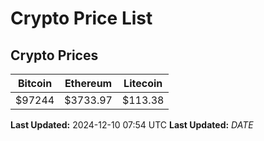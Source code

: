 # Crypto Price List

## Crypto Prices
| Bitcoin | Ethereum | Litecoin |
| ------- | -------- | -------- |
| $97244 | $3733.97 | $113.38 |
**Last Updated:** 2024-12-10 07:54 UTC
**Last Updated:** $DATE$

